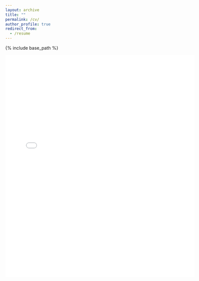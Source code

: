 ```yaml
---
layout: archive
title: ""
permalink: /cv/
author_profile: true
redirect_from:
  - /resume
---
```


{% include base_path %}

<embed src="{{ site.baseurl }}/files/Aman_Singhal_CV.pdf" width="600" height="700" type='application/pdf'>

